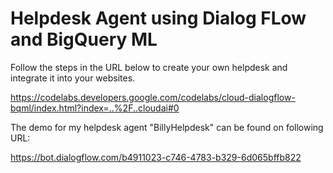 # Helpdesk Agent using Dialog FLow and BigQuery ML

Follow the steps in the URL below to create your own helpdesk and integrate it into your websites.

https://codelabs.developers.google.com/codelabs/cloud-dialogflow-bqml/index.html?index=..%2F..cloudai#0

The demo for my helpdesk agent "BillyHelpdesk" can be found on following URL:

https://bot.dialogflow.com/b4911023-c746-4783-b329-6d065bffb822
